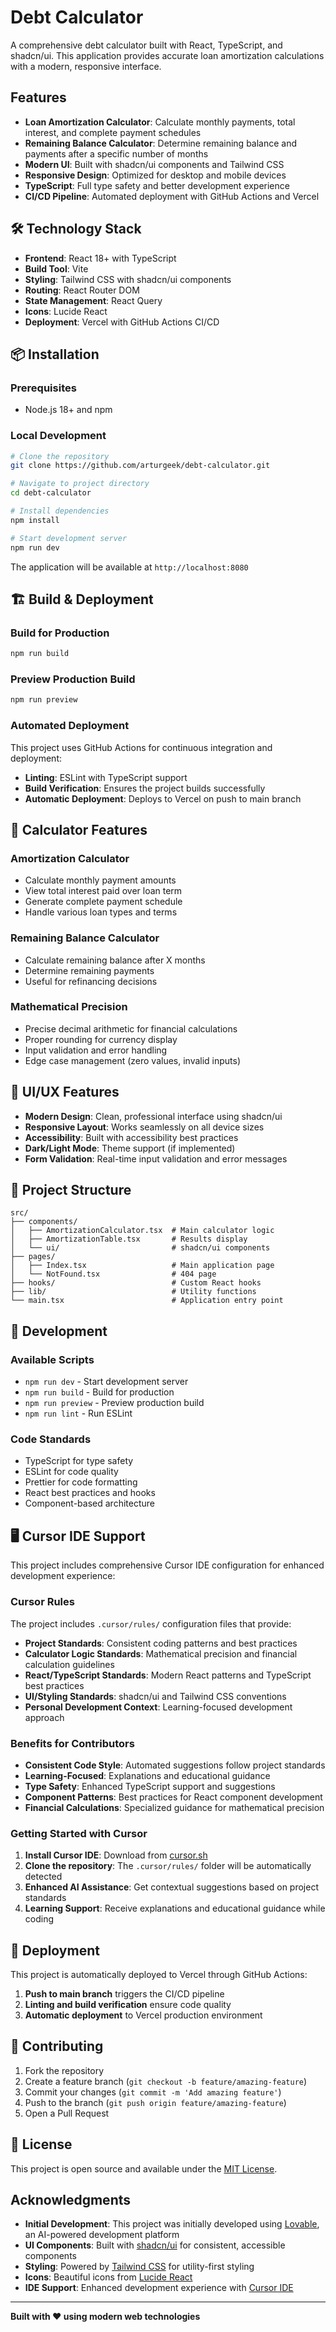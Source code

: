 # Debt Calculator

A comprehensive debt calculator built with React, TypeScript, and shadcn/ui. This application provides accurate loan amortization calculations with a modern, responsive interface.

##  Features

- **Loan Amortization Calculator**: Calculate monthly payments, total interest, and complete payment schedules
- **Remaining Balance Calculator**: Determine remaining balance and payments after a specific number of months
- **Modern UI**: Built with shadcn/ui components and Tailwind CSS
- **Responsive Design**: Optimized for desktop and mobile devices
- **TypeScript**: Full type safety and better development experience
- **CI/CD Pipeline**: Automated deployment with GitHub Actions and Vercel

## 🛠️ Technology Stack

- **Frontend**: React 18+ with TypeScript
- **Build Tool**: Vite
- **Styling**: Tailwind CSS with shadcn/ui components
- **Routing**: React Router DOM
- **State Management**: React Query
- **Icons**: Lucide React
- **Deployment**: Vercel with GitHub Actions CI/CD

## 📦 Installation

### Prerequisites
- Node.js 18+ and npm

### Local Development
```bash
# Clone the repository
git clone https://github.com/arturgeek/debt-calculator.git

# Navigate to project directory
cd debt-calculator

# Install dependencies
npm install

# Start development server
npm run dev
```

The application will be available at `http://localhost:8080`

## 🏗️ Build & Deployment

### Build for Production
```bash
npm run build
```

### Preview Production Build
```bash
npm run preview
```

### Automated Deployment
This project uses GitHub Actions for continuous integration and deployment:
- **Linting**: ESLint with TypeScript support
- **Build Verification**: Ensures the project builds successfully
- **Automatic Deployment**: Deploys to Vercel on push to main branch

## 🧮 Calculator Features

### Amortization Calculator
- Calculate monthly payment amounts
- View total interest paid over loan term
- Generate complete payment schedule
- Handle various loan types and terms

### Remaining Balance Calculator
- Calculate remaining balance after X months
- Determine remaining payments
- Useful for refinancing decisions

### Mathematical Precision
- Precise decimal arithmetic for financial calculations
- Proper rounding for currency display
- Input validation and error handling
- Edge case management (zero values, invalid inputs)

## 🎨 UI/UX Features

- **Modern Design**: Clean, professional interface using shadcn/ui
- **Responsive Layout**: Works seamlessly on all device sizes
- **Accessibility**: Built with accessibility best practices
- **Dark/Light Mode**: Theme support (if implemented)
- **Form Validation**: Real-time input validation and error messages

## 📁 Project Structure

```
src/
├── components/
│   ├── AmortizationCalculator.tsx  # Main calculator logic
│   ├── AmortizationTable.tsx       # Results display
│   └── ui/                         # shadcn/ui components
├── pages/
│   ├── Index.tsx                   # Main application page
│   └── NotFound.tsx                # 404 page
├── hooks/                          # Custom React hooks
├── lib/                            # Utility functions
└── main.tsx                        # Application entry point
```

## 🔧 Development

### Available Scripts
- `npm run dev` - Start development server
- `npm run build` - Build for production
- `npm run preview` - Preview production build
- `npm run lint` - Run ESLint

### Code Standards
- TypeScript for type safety
- ESLint for code quality
- Prettier for code formatting
- React best practices and hooks
- Component-based architecture

## 🖥️ Cursor IDE Support

This project includes comprehensive Cursor IDE configuration for enhanced development experience:

### Cursor Rules
The project includes `.cursor/rules/` configuration files that provide:
- **Project Standards**: Consistent coding patterns and best practices
- **Calculator Logic Standards**: Mathematical precision and financial calculation guidelines
- **React/TypeScript Standards**: Modern React patterns and TypeScript best practices
- **UI/Styling Standards**: shadcn/ui and Tailwind CSS conventions
- **Personal Development Context**: Learning-focused development approach

### Benefits for Contributors
- **Consistent Code Style**: Automated suggestions follow project standards
- **Learning-Focused**: Explanations and educational guidance
- **Type Safety**: Enhanced TypeScript support and suggestions
- **Component Patterns**: Best practices for React component development
- **Financial Calculations**: Specialized guidance for mathematical precision

### Getting Started with Cursor
1. **Install Cursor IDE**: Download from [cursor.sh](https://cursor.sh)
2. **Clone the repository**: The `.cursor/rules/` folder will be automatically detected
3. **Enhanced AI Assistance**: Get contextual suggestions based on project standards
4. **Learning Support**: Receive explanations and educational guidance while coding

## 🚀 Deployment

This project is automatically deployed to Vercel through GitHub Actions:

1. **Push to main branch** triggers the CI/CD pipeline
2. **Linting and build verification** ensure code quality
3. **Automatic deployment** to Vercel production environment

## 🤝 Contributing

1. Fork the repository
2. Create a feature branch (`git checkout -b feature/amazing-feature`)
3. Commit your changes (`git commit -m 'Add amazing feature'`)
4. Push to the branch (`git push origin feature/amazing-feature`)
5. Open a Pull Request

## 📝 License

This project is open source and available under the [MIT License](LICENSE).

##  Acknowledgments

- **Initial Development**: This project was initially developed using [Lovable](https://lovable.dev), an AI-powered development platform
- **UI Components**: Built with [shadcn/ui](https://ui.shadcn.com/) for consistent, accessible components
- **Styling**: Powered by [Tailwind CSS](https://tailwindcss.com/) for utility-first styling
- **Icons**: Beautiful icons from [Lucide React](https://lucide.dev/)
- **IDE Support**: Enhanced development experience with [Cursor IDE](https://cursor.sh)

---

**Built with ❤️ using modern web technologies**